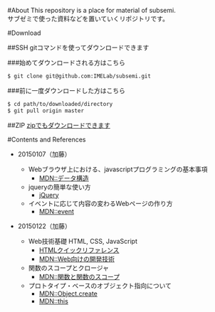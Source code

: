 #About
This repository is a place for material of subsemi.  
サブゼミで使った資料などを置いていくリポジトリです。

#Download

##SSH
gitコマンドを使ってダウンロードできます

###始めてダウンロードされる方はこちら
```sh
$ git clone git@github.com:IMELab/subsemi.git
```

###前に一度ダウンロードした方はこちら
```sh
$ cd path/to/downloaded/directory
$ git pull origin master
```
##ZIP
[zipでもダウンロードできます]("/IMELab/subsemi/archive/master.zip")

#Contents and References
* 20150107（加藤）
    * Webブラウザ上における、javascriptプログラミングの基本事項
        * [MDN::データ構造](https://developer.mozilla.org/ja/docs/Web/JavaScript/Data_structures)
    * jqueryの簡単な使い方
        * [jQuery](http://jquery.com/)
    * イベントに応じて内容の変わるWebページの作り方
        * [MDN::event](https://developer.mozilla.org/ja/docs/Web/API/Event)

* 20150122（加藤）
    * Web技術基礎 HTML, CSS, JavaScript
        * [HTMLクイックリファレンス](http://www.htmq.com/html5/)
        * [MDN::Web向けの開発技術](https://developer.mozilla.org/ja/docs/Web)
    * 関数のスコープとクロージャ
        * [MDN::関数と関数のスコープ](https://developer.mozilla.org/ja/docs/Web/JavaScript/Reference/Functions_and_function_scope)
    * プロトタイプ・ベースのオブジェクト指向について
        * [MDN::Object.create](https://developer.mozilla.org/ja/docs/Web/JavaScript/Reference/Global_Objects/Object/create)
        * [MDN::this](https://developer.mozilla.org/ja/docs/Web/JavaScript/Reference/Operators/this)
